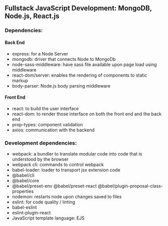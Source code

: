 ## Fullstack JavaScript Development: MongoDB, Node.js, React.js

### Dependencies: 

#### Back End
- express: for a Node Server
- mongodb: driver that connects Node to MongoDb
- node-sass-middleware: have sass file available upon page load using middleware
- react-dom/server: enables the rendering of components to static markup
- body-parser: Node.js body parsing middleware

#### Front End
- react: to build the user interface
- react-dom: to render those interface on both the front end and the back end
- prop-types: component validation
- axios: communication with the backend

### Development dependencies:
- webpack: a bundler to translate modular code into code that is understood by the browser
- webpack cli: commands to control webpack
- babel-loader: loader to transport jsx extension code
- @babel/cli 
- @babel/core
- @babel/preset-env @babel/preset-react @babel/plugin-proposal-class-properties
- nodemon: restarts node upon changes saved to files
- eslint: for code quality / linting
- babel-eslint
- eslint-plugin-react
- JavaScript template language: EJS